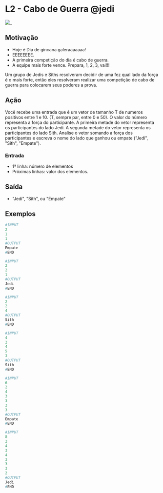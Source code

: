 # L2 - Cabo de Guerra @jedi

![_](https://raw.githubusercontent.com/qxcodefup/arcade/master/base/jedi/cover.jpg)

## Motivação

* Hoje é Dia de gincana galeraaaaaaa!
* EEEEEEEE.
* A primeira competição do dia é cabo de guerra.
* A equipe mais forte vence. Prepara, 1, 2, 3, vai!!!

Um grupo de Jedis e Siths resolveram decidir de uma fez qual lado da força é o mais forte, então eles resolveram realizar uma competição de cabo de guerra para colocarem seus poderes a prova.

## Ação

Você recebe uma entrada que é um vetor de tamanho T de numeros positivos entre 1 e 10. (T, sempre par, entre 0 e 50). O valor do número representa a força do participante. A primeira metade do vetor representa os participantes do lado Jedi. A segunda metade do vetor representa os participantes do lado Sith. Analise o vetor somando a força dos participantes e escreva o nome do lado que ganhou ou empate ("Jedi", "Sith", "Empate").

### Entrada

* 1ª linha: número de elementos
* Próximas linhas: valor dos elementos.

## Saída

* "Jedi", "Sith", ou "Empate"

## Exemplos

``` py
#INPUT
2
1
1
#OUTPUT
Empate
#END
```

```py
#INPUT
2
2
1
#OUTPUT
Jedi
#END
```

```py
#INPUT
2
2
4
#OUTPUT
Sith
#END
```

```py
#INPUT
4
2
4
5
3
#OUTPUT
Sith
#END
```

```py
#INPUT
6
2
4
3
3
3
3
#OUTPUT
Empate
#END
```

```py
#INPUT
8
2
4
3
4
3
3
3
2
#OUTPUT
Jedi
#END
```
